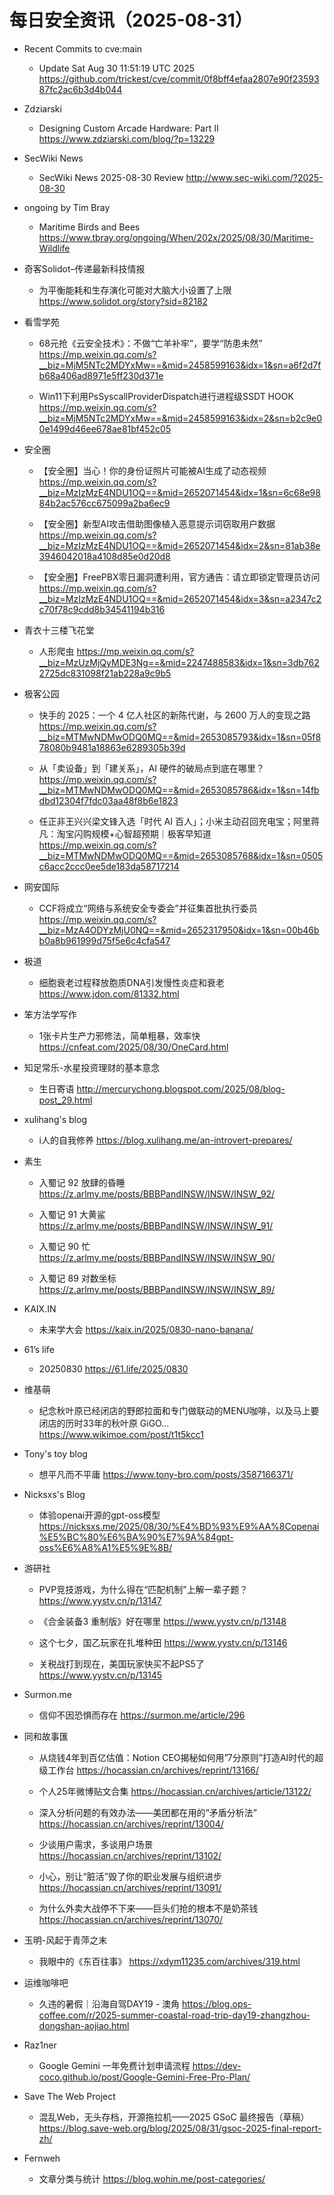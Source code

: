 # 每日安全资讯（2025-08-31）

- Recent Commits to cve:main
  - Update Sat Aug 30 11:51:19 UTC 2025
https://github.com/trickest/cve/commit/0f8bff4efaa2807e90f2359387fc2ac6b3d4b044

- Zdziarski
  - Designing Custom Arcade Hardware: Part II
https://www.zdziarski.com/blog/?p=13229

- SecWiki News
  - SecWiki News 2025-08-30 Review
http://www.sec-wiki.com/?2025-08-30

- ongoing by Tim Bray
  - Maritime Birds and Bees
https://www.tbray.org/ongoing/When/202x/2025/08/30/Maritime-Wildlife

- 奇客Solidot–传递最新科技情报
  - 为平衡能耗和生存演化可能对大脑大小设置了上限
https://www.solidot.org/story?sid=82182

- 看雪学苑
  - 68元抢《云安全技术》：不做“亡羊补牢”，要学“防患未然”
https://mp.weixin.qq.com/s?__biz=MjM5NTc2MDYxMw==&mid=2458599163&idx=1&sn=a6f2d7fb68a406ad8971e5ff230d371e

  - Win11下利用PsSyscallProviderDispatch进行进程级SSDT HOOK
https://mp.weixin.qq.com/s?__biz=MjM5NTc2MDYxMw==&mid=2458599163&idx=2&sn=b2c9e00e1499d46ee678ae81bf452c05

- 安全圈
  - 【安全圈】当心！你的身份证照片可能被AI生成了动态视频
https://mp.weixin.qq.com/s?__biz=MzIzMzE4NDU1OQ==&mid=2652071454&idx=1&sn=6c68e9884b2ac576cc675099a2ba6ec9

  - 【安全圈】新型AI攻击借助图像植入恶意提示词窃取用户数据
https://mp.weixin.qq.com/s?__biz=MzIzMzE4NDU1OQ==&mid=2652071454&idx=2&sn=81ab38e3946042018a4108d85e0d20d8

  - 【安全圈】FreePBX零日漏洞遭利用，官方通告：请立即锁定管理员访问
https://mp.weixin.qq.com/s?__biz=MzIzMzE4NDU1OQ==&mid=2652071454&idx=3&sn=a2347c2c70f78c9cdd8b34541194b316

- 青衣十三楼飞花堂
  - 人形爬虫
https://mp.weixin.qq.com/s?__biz=MzUzMjQyMDE3Ng==&mid=2247488583&idx=1&sn=3db7622725dc831098f21ab228a9c9b5

- 极客公园
  - 快手的 2025：一个 4 亿人社区的新陈代谢，与 2600 万人的变现之路
https://mp.weixin.qq.com/s?__biz=MTMwNDMwODQ0MQ==&mid=2653085793&idx=1&sn=05f878080b9481a18863e6289305b39d

  - 从「卖设备」到「建关系」，AI 硬件的破局点到底在哪里？
https://mp.weixin.qq.com/s?__biz=MTMwNDMwODQ0MQ==&mid=2653085786&idx=1&sn=14fbdbd12304f7fdc03aa48f8b6e1823

  - 任正非王兴兴梁文锋入选「时代 AI 百人」；小米主动召回充电宝；阿里蒋凡：淘宝闪购规模+心智超预期｜极客早知道
https://mp.weixin.qq.com/s?__biz=MTMwNDMwODQ0MQ==&mid=2653085768&idx=1&sn=0505c6acc2ccc0ee5de183da58717214

- 网安国际
  - CCF将成立“网络与系统安全专委会”并征集首批执行委员
https://mp.weixin.qq.com/s?__biz=MzA4ODYzMjU0NQ==&mid=2652317950&idx=1&sn=00b46bb0a8b961999d75f5e6c4cfa547

- 极道
  - 细胞衰老过程释放胞质DNA引发慢性炎症和衰老
https://www.jdon.com/81332.html

- 笨方法学写作
  - 1张卡片生产力邪修法，简单粗暴，效率快
https://cnfeat.com/2025/08/30/OneCard.html

- 知足常乐-水星投资理财的基本意念
  - 生日寄语
http://mercurychong.blogspot.com/2025/08/blog-post_29.html

- xulihang's blog
  - i人的自我修养
https://blog.xulihang.me/an-introvert-prepares/

- 素生
  - 入蜀记 92 放肆的昏睡
https://z.arlmy.me/posts/BBBPandINSW/INSW/INSW_92/

  - 入蜀记 91 大黄鲨
https://z.arlmy.me/posts/BBBPandINSW/INSW/INSW_91/

  - 入蜀记 90 忙
https://z.arlmy.me/posts/BBBPandINSW/INSW/INSW_90/

  - 入蜀记 89 对数坐标
https://z.arlmy.me/posts/BBBPandINSW/INSW/INSW_89/

- KAIX.IN
  - 未来学大会
https://kaix.in/2025/0830-nano-banana/

- 61’s life
  - 20250830
https://61.life/2025/0830

- 维基萌
  - 纪念秋叶原已经闭店的野郎拉面和专门做联动的MENU咖啡，以及马上要闭店的历时33年的秋叶原 GiGO...
https://www.wikimoe.com/post/t1t5kcc1

- Tony's toy blog
  - 想平凡而不平庸
https://www.tony-bro.com/posts/3587166371/

- Nicksxs's Blog
  - 体验openai开源的gpt-oss模型
https://nicksxs.me/2025/08/30/%E4%BD%93%E9%AA%8Copenai%E5%BC%80%E6%BA%90%E7%9A%84gpt-oss%E6%A8%A1%E5%9E%8B/

- 游研社
  - PVP竞技游戏，为什么得在“匹配机制”上解一辈子题？
https://www.yystv.cn/p/13147

  - 《合金装备3 重制版》好在哪里
https://www.yystv.cn/p/13148

  - 这个七夕，国乙玩家在扎堆种田
https://www.yystv.cn/p/13146

  - 关税战打到现在，美国玩家快买不起PS5了
https://www.yystv.cn/p/13145

- Surmon.me
  - 信仰不因恐惧而存在
https://surmon.me/article/296

- 同和故事匯
  - 从烧钱4年到百亿估值：Notion CEO揭秘如何用”7分原则”打造AI时代的超级工作台
https://hocassian.cn/archives/reprint/13166/

  - 个人25年微博贴文合集
https://hocassian.cn/archives/article/13122/

  - 深入分析问题的有效办法——美团都在用的“矛盾分析法”
https://hocassian.cn/archives/reprint/13004/

  - 少谈用户需求，多谈用户场景
https://hocassian.cn/archives/reprint/13102/

  - 小心，别让“脏活”毁了你的职业发展与组织进步
https://hocassian.cn/archives/reprint/13091/

  - 为什么外卖大战停不下来——巨头们抢的根本不是奶茶钱
https://hocassian.cn/archives/reprint/13070/

- 玉明-风起于青萍之末
  - 我眼中的《东百往事》
https://xdym11235.com/archives/319.html

- 运维咖啡吧
  - 久违的暑假｜沿海自驾DAY19 - 澳角
https://blog.ops-coffee.com/r/2025-summer-coastal-road-trip-day19-zhangzhou-dongshan-aojiao.html

- Raz1ner
  - Google Gemini 一年免费计划申请流程
https://dev-coco.github.io/post/Google-Gemini-Free-Pro-Plan/

- Save The Web Project
  - 混乱Web，无头存档，开源拖拉机——2025 GSoC 最终报告（草稿）
https://blog.save-web.org/blog/2025/08/31/gsoc-2025-final-report-zh/

- Fernweh
  - 文章分类与统计
https://blog.wohin.me/post-categories/

